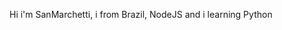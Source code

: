Hi i'm SanMarchetti, i from Brazil, NodeJS and i learning Python

<!---
SanMarchetti/SanMarchetti is a ✨ special ✨ repository because its `README.md` (this file) appears on your GitHub profile.
You can click the Preview link to take a look at your changes.
--->
